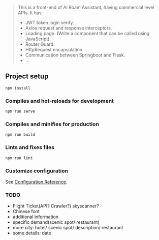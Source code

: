 > This is a front-end of Ai Roam Assistant, having commercial level APIs. It has:
> + JWT token login verify.
> + Axios request and response interceptors.
> + Loading page. (Write a component that can be called using JavaScript)
> + Router Guard.
> + HttpRequest encapsulation.
> + Communication between Springboot and Flask.
> + ...

## Project setup
```
npm install
```

### Compiles and hot-reloads for development
```
npm run serve
```

### Compiles and minifies for production
```
npm run build
```

### Lints and fixes files
```
npm run lint
```

### Customize configuration
See [Configuration Reference](https://cli.vuejs.org/config/).

### TODO
- Flight Ticket(API? Crawler?) skyscanner?
- Chinese font
- additional information
- specific demand(scenic spot/ restaurant)
- more city: hotel/ scenic spot/ description/ restaurant
- some details: date
